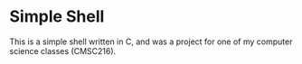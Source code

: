 # Simple Shell
This is a simple shell written in C, and was a project for one of my computer science classes (CMSC216).
